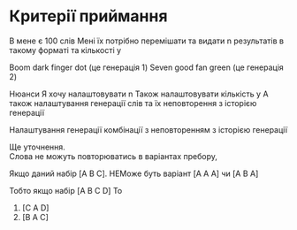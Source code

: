 
# Критерії приймання

В мене є 100 слів
Мені їх потрібно перемішати та видати n результатів в такому форматі та кількості y

Boom dark finger dot (це генерація 1)
Seven good fan green (це генерація 2)

Нюанси
Я хочу налаштовувати n
Також налаштовувати кількість y
А також налаштування генерації слів та їх неповторення з історією генерації

Налаштування генерації комбінації з неповторенням з історією генерації

Ще уточнення.  
Слова не можуть повторюватись в варіантах пребору, 

Якщо даний набір [A B C].
НЕМоже буть варіант [A A A] чи  [A B A]

Тобто якщо набір [A B C D]
То 
1. [C A D]
2. [B A C]